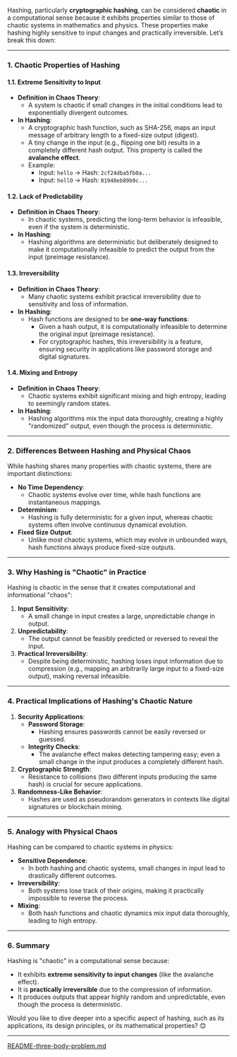 Hashing, particularly **cryptographic hashing**, can be considered **chaotic** in a computational sense because it exhibits properties similar to those of chaotic systems in mathematics and physics. These properties make hashing highly sensitive to input changes and practically irreversible. Let’s break this down:

---

### **1. Chaotic Properties of Hashing**
#### **1.1. Extreme Sensitivity to Input**
- **Definition in Chaos Theory**:
  - A system is chaotic if small changes in the initial conditions lead to exponentially divergent outcomes.
- **In Hashing**:
  - A cryptographic hash function, such as SHA-256, maps an input message of arbitrary length to a fixed-size output (digest).
  - A tiny change in the input (e.g., flipping one bit) results in a completely different hash output. This property is called the **avalanche effect**.
  - Example:
    - Input: `hello` → Hash: `2cf24dba5fb0a...`
    - Input: `hellO` → Hash: `81948eb89b9c...`

#### **1.2. Lack of Predictability**
- **Definition in Chaos Theory**:
  - In chaotic systems, predicting the long-term behavior is infeasible, even if the system is deterministic.
- **In Hashing**:
  - Hashing algorithms are deterministic but deliberately designed to make it computationally infeasible to predict the output from the input (preimage resistance).

#### **1.3. Irreversibility**
- **Definition in Chaos Theory**:
  - Many chaotic systems exhibit practical irreversibility due to sensitivity and loss of information.
- **In Hashing**:
  - Hash functions are designed to be **one-way functions**:
    - Given a hash output, it is computationally infeasible to determine the original input (preimage resistance).
    - For cryptographic hashes, this irreversibility is a feature, ensuring security in applications like password storage and digital signatures.

#### **1.4. Mixing and Entropy**
- **Definition in Chaos Theory**:
  - Chaotic systems exhibit significant mixing and high entropy, leading to seemingly random states.
- **In Hashing**:
  - Hashing algorithms mix the input data thoroughly, creating a highly "randomized" output, even though the process is deterministic.

---

### **2. Differences Between Hashing and Physical Chaos**
While hashing shares many properties with chaotic systems, there are important distinctions:
- **No Time Dependency**:
  - Chaotic systems evolve over time, while hash functions are instantaneous mappings.
- **Determinism**:
  - Hashing is fully deterministic for a given input, whereas chaotic systems often involve continuous dynamical evolution.
- **Fixed Size Output**:
  - Unlike most chaotic systems, which may evolve in unbounded ways, hash functions always produce fixed-size outputs.

---

### **3. Why Hashing is "Chaotic" in Practice**
Hashing is chaotic in the sense that it creates computational and informational "chaos":
1. **Input Sensitivity**:
   - A small change in input creates a large, unpredictable change in output.
2. **Unpredictability**:
   - The output cannot be feasibly predicted or reversed to reveal the input.
3. **Practical Irreversibility**:
   - Despite being deterministic, hashing loses input information due to compression (e.g., mapping an arbitrarily large input to a fixed-size output), making reversal infeasible.

---

### **4. Practical Implications of Hashing's Chaotic Nature**
1. **Security Applications**:
   - **Password Storage**:
     - Hashing ensures passwords cannot be easily reversed or guessed.
   - **Integrity Checks**:
     - The avalanche effect makes detecting tampering easy; even a small change in the input produces a completely different hash.
2. **Cryptographic Strength**:
   - Resistance to collisions (two different inputs producing the same hash) is crucial for secure applications.
3. **Randomness-Like Behavior**:
   - Hashes are used as pseudorandom generators in contexts like digital signatures or blockchain mining.

---

### **5. Analogy with Physical Chaos**
Hashing can be compared to chaotic systems in physics:
- **Sensitive Dependence**:
  - In both hashing and chaotic systems, small changes in input lead to drastically different outcomes.
- **Irreversibility**:
  - Both systems lose track of their origins, making it practically impossible to reverse the process.
- **Mixing**:
  - Both hash functions and chaotic dynamics mix input data thoroughly, leading to high entropy.

---

### **6. Summary**
Hashing is "chaotic" in a computational sense because:
- It exhibits **extreme sensitivity to input changes** (like the avalanche effect).
- It is **practically irreversible** due to the compression of information.
- It produces outputs that appear highly random and unpredictable, even though the process is deterministic.

Would you like to dive deeper into a specific aspect of hashing, such as its applications, its design principles, or its mathematical properties? 😊


---

[README-three-body-problem.md](https://t2m.io/HYpjS7d)
